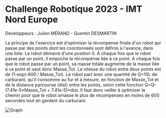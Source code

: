 # Challenge Robotique 2023 - IMT Nord Europe
 Développeurs : Julien MÉRAND - Quentin DESMARTIN


Le principe de l'exercice est d'optimiser la récompense finale d'un robot qui passe par des points dont les coordonneés sont définis à l'avance, dans une liste. Le robot démarre d'une position 0. À chaque fois que le robot passe par un point, il empoche la récompense liée à ce point.
A chaque fois que le robot passe par un point, sa masse totale augmente de la masse liée à ce point et vaut donc Masse_Tot. La vitesse du robot entre deux points est de (1-exp(-600 / Masse_Tot).
Le robot part avec une quantité de Q=10L de carburant, qu'il consomme au fur et à mesure, en fonction de Masse_Tot et de la distance parcourue (dist) entre les points, selon cette fonction Q=Q-(7.41e-5*Masse_Tot + 7.41e-5)*dist.
Il faut donc veiller à optimiser le chemin pour que le robot amasse le plus de récompenses en moins de 600 secondes tout en gardant du carburant.

![Graph](graph.png)
